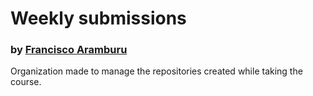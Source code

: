 # Weekly submissions 
### by [Francisco Aramburu](https://github.com/FranciscoBuru)

Organization made to manage the repositories created while taking the course. 
